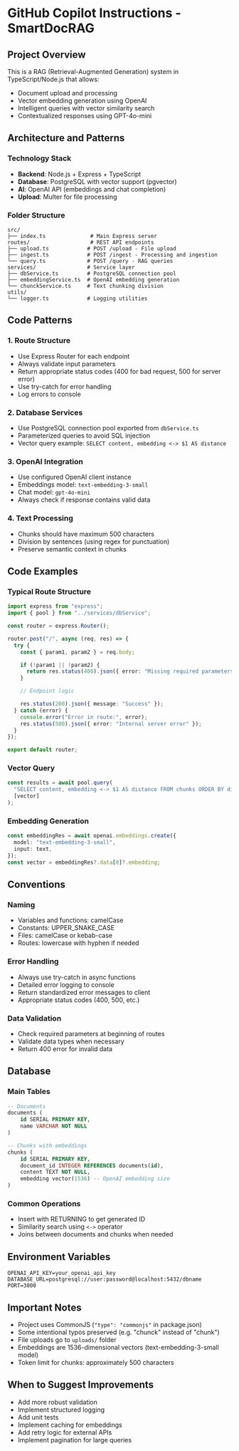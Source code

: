 # GitHub Copilot Instructions - SmartDocRAG

## Project Overview

This is a RAG (Retrieval-Augmented Generation) system in TypeScript/Node.js that allows:

- Document upload and processing
- Vector embedding generation using OpenAI
- Intelligent queries with vector similarity search
- Contextualized responses using GPT-4o-mini

## Architecture and Patterns

### Technology Stack

- **Backend**: Node.js + Express + TypeScript
- **Database**: PostgreSQL with vector support (pgvector)
- **AI**: OpenAI API (embeddings and chat completion)
- **Upload**: Multer for file processing

### Folder Structure

```
src/
├── index.ts              # Main Express server
routes/                   # REST API endpoints
├── upload.ts            # POST /upload - File upload
├── ingest.ts            # POST /ingest - Processing and ingestion
└── query.ts             # POST /query - RAG queries
services/                # Service layer
├── dbService.ts         # PostgreSQL connection pool
├── embeddingService.ts  # OpenAI embedding generation
└── chunckService.ts     # Text chunking division
utils/
└── logger.ts            # Logging utilities
```

## Code Patterns

### 1. Route Structure

- Use Express Router for each endpoint
- Always validate input parameters
- Return appropriate status codes (400 for bad request, 500 for server error)
- Use try-catch for error handling
- Log errors to console

### 2. Database Services

- Use PostgreSQL connection pool exported from `dbService.ts`
- Parameterized queries to avoid SQL injection
- Vector query example: `SELECT content, embedding <-> $1 AS distance`

### 3. OpenAI Integration

- Use configured OpenAI client instance
- Embeddings model: `text-embedding-3-small`
- Chat model: `gpt-4o-mini`
- Always check if response contains valid data

### 4. Text Processing

- Chunks should have maximum 500 characters
- Division by sentences (using regex for punctuation)
- Preserve semantic context in chunks

## Code Examples

### Typical Route Structure

```typescript
import express from "express";
import { pool } from "../services/dbService";

const router = express.Router();

router.post("/", async (req, res) => {
  try {
    const { param1, param2 } = req.body;

    if (!param1 || !param2) {
      return res.status(400).json({ error: "Missing required parameters" });
    }

    // Endpoint logic

    res.status(200).json({ message: "Success" });
  } catch (error) {
    console.error("Error in route:", error);
    res.status(500).json({ error: "Internal server error" });
  }
});

export default router;
```

### Vector Query

```typescript
const results = await pool.query(
  "SELECT content, embedding <-> $1 AS distance FROM chunks ORDER BY distance ASC LIMIT 5",
  [vector]
);
```

### Embedding Generation

```typescript
const embeddingRes = await openai.embeddings.create({
  model: "text-embedding-3-small",
  input: text,
});
const vector = embeddingRes?.data[0]?.embedding;
```

## Conventions

### Naming

- Variables and functions: camelCase
- Constants: UPPER_SNAKE_CASE
- Files: camelCase or kebab-case
- Routes: lowercase with hyphen if needed

### Error Handling

- Always use try-catch in async functions
- Detailed error logging to console
- Return standardized error messages to client
- Appropriate status codes (400, 500, etc.)

### Data Validation

- Check required parameters at beginning of routes
- Validate data types when necessary
- Return 400 error for invalid data

## Database

### Main Tables

```sql
-- Documents
documents (
    id SERIAL PRIMARY KEY,
    name VARCHAR NOT NULL
)

-- Chunks with embeddings
chunks (
    id SERIAL PRIMARY KEY,
    document_id INTEGER REFERENCES documents(id),
    content TEXT NOT NULL,
    embedding vector(1536) -- OpenAI embedding size
)
```

### Common Operations

- Insert with RETURNING to get generated ID
- Similarity search using `<->` operator
- Joins between documents and chunks when needed

## Environment Variables

```
OPENAI_API_KEY=your_openai_api_key
DATABASE_URL=postgresql://user:password@localhost:5432/dbname
PORT=3000
```

## Important Notes

- Project uses CommonJS (`"type": "commonjs"` in package.json)
- Some intentional typos preserved (e.g. "chunck" instead of "chunk")
- File uploads go to `uploads/` folder
- Embeddings are 1536-dimensional vectors (text-embedding-3-small model)
- Token limit for chunks: approximately 500 characters

## When to Suggest Improvements

- Add more robust validation
- Implement structured logging
- Add unit tests
- Implement caching for embeddings
- Add retry logic for external APIs
- Implement pagination for large queries
